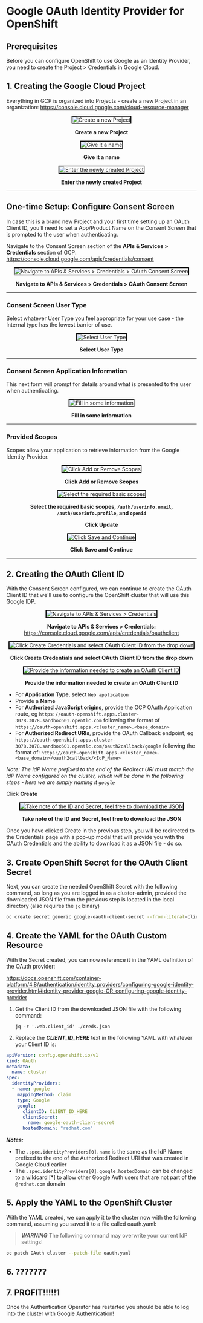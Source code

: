# Google OAuth Identity Provider for OpenShift

## Prerequisites

Before you can configure OpenShift to use Google as an Identity Provider, you need to create the Project > Credentials in Google Cloud.

## 1. Creating the Google Cloud Project

Everything in GCP is organized into Projects - create a new Project in an organization: 
https://console.cloud.google.com/cloud-resource-manager

<div align="center" style="text-align:center">

<img alt="Create a new Project" src="./img/1_createProject.png" style="border:2px solid #000" />

**Create a new Project**

<img alt="Give it a name" src="./img/2_nameProject.png" style="border:2px solid #000" />

**Give it a name**

<img alt="Enter the newly created Project" src="./img/3_selectProjectNotification.png" style="border:2px solid #000" />

**Enter the newly created Project**

</div>

---

## One-time Setup: Configure Consent Screen

In case this is a brand new Project and your first time setting up an OAuth Client ID, you’ll need to set a App/Product Name on the Consent Screen that is prompted to the user when authenticating.

Navigate to the Consent Screen section of the **APIs & Services > Credentials** section of GCP:
https://console.cloud.google.com/apis/credentials/consent

<div align="center" style="text-align:center">

<img alt="Navigate to APIs & Services > Credentials > OAuth Consent Screen" src="./img/4_navigate_to_consent_screen.png" style="border:2px solid #000" />

**Navigate to APIs & Services > Credentials > OAuth Consent Screen**

</div>

---

### Consent Screen User Type

Select whatever User Type you feel appropriate for your use case - the Internal type has the lowest barrier of use.

<div align="center" style="text-align:center">

<img alt="Select User Type" src="./img/5_consentScreenType.png" style="border:2px solid #000" />

**Select User Type**

</div>

---

### Consent Screen Application Information

This next form will prompt for details around what is presented to the user when authenticating.

<div align="center" style="text-align:center">

<img alt="Fill in some information" src="./img/6_consent_screen_app_info.png" style="border:2px solid #000" />

**Fill in some information**

</div>

---

### Provided Scopes

Scopes allow your application to retrieve information from the Google Identity Provider.

<div align="center" style="text-align:center">

<img alt="Click Add or Remove Scopes" src="./img/7_add_scopes.png" style="border:2px solid #000" />

**Click Add or Remove Scopes**

<img alt="Select the required basic scopes" src="./img/8_select_basic_scopes.png" style="border:2px solid #000" />

**Select the required basic scopes, `/auth/userinfo.email`, `/auth/userinfo.profile`, and `openid`**

**Click Update**

<img alt="Click Save and Continue" src="./img/9_save_scopes.png" style="border:2px solid #000" />

**Click Save and Continue**

</div>

---

## 2. Creating the OAuth Client ID

With the Consent Screen configured, we can continue to create the OAuth Client ID that we'll use to configure the OpenShift cluster that will use this Google IDP.

<div align="center" style="text-align:center">

<img alt="Navigate to APIs & Services > Credentials" src="./img/10_navigate_to_credentials.png" style="border:2px solid #000" />

**Navigate to APIs & Services > Credentials:** https://console.cloud.google.com/apis/credentials/oauthclient

<img alt="Click Create Credentials and select OAuth Client ID from the drop down" src="./img/11_create_cred_dropdown.png" style="border:2px solid #000" />

**Click Create Credentials and select OAuth Client ID from the drop down**

<img alt="Provide the information needed to create an OAuth Client ID" src="./img/12_create_oauth_client_id.png" style="border:2px solid #000" />

**Provide the information needed to create an OAuth Client ID**

</div>

- For **Application Type**, select `Web application`
- Provide a **Name**
- For **Authorized JavaScript origins**, provide the OCP OAuth Application route, eg `https://oauth-openshift.apps.cluster-3078.3078.sandbox601.opentlc.com` following the format of `https://oauth-openshift.apps.<cluster_name>.<base_domain>`
- For **Authorized Redirect URIs**, provide the OAuth Callback endpoint, eg `https://oauth-openshift.apps.cluster-3078.3078.sandbox601.opentlc.com/oauth2callback/google` following the format of: `https://oauth-openshift.apps.<cluster_name>.<base_domain>/oauth2callback/<IdP_Name>`

*Note: The IdP Name prefixed to the end of the Redirect URI must match the IdP Name configured on the cluster, which will be done in the following steps - here we are simply naming it `google`*

Click **Create**

<div align="center" style="text-align:center">

<img alt="Take note of the ID and Secret, feel free to download the JSON" src="./img/13_oauth_client_created.png" style="border:2px solid #000" />

**Take note of the ID and Secret, feel free to download the JSON**

</div>

Once you have clicked Create in the previous step, you will be redirected to the Credentials page with a pop-up modal that will provide you with the OAuth Credentials and the ability to download it as a JSON file - do so.

## 3. Create OpenShift Secret for the OAuth Client Secret

Next, you can create the needed OpenShift Secret with the following command, so long as you are logged in as a cluster-admin, provided the downloaded JSON file from the previous step is located in the local directory (also requires the `jq` binary)

```bash
oc create secret generic google-oauth-client-secret --from-literal=clientSecret=$(jq -r '.web.client_secret' ./creds.json) -n openshift-config
```

## 4. Create the YAML for the OAuth Custom Resource

With the Secret created, you can now reference it in the YAML definition of the OAuth provider:

https://docs.openshift.com/container-platform/4.8/authentication/identity_providers/configuring-google-identity-provider.html#identity-provider-google-CR_configuring-google-identity-provider

1. Get the Client ID from the downloaded JSON file with the following command:

    `jq -r '.web.client_id' ./creds.json`

2. Replace the ***CLIENT_ID_HERE*** text in the following YAML with whatever your Client ID is:

```yaml
apiVersion: config.openshift.io/v1
kind: OAuth
metadata:
  name: cluster
spec:
  identityProviders:
  - name: google
    mappingMethod: claim
    type: Google
    google:
      clientID: CLIENT_ID_HERE
      clientSecret:
        name: google-oauth-client-secret
      hostedDomain: "redhat.com"
```

***Notes:***

- The `.spec.identityProviders[0].name` is the same as the IdP Name prefixed to the end of the Authorized Redirect URI that was created in Google Cloud earlier
- The `.spec.identityProviders[0].google.hostedDomain` can be changed to a wildcard [*] to allow other Google Auth users that are not part of the `@redhat.com` domain

## 5. Apply the YAML to the OpenShift Cluster

With the YAML created, we can apply it to the cluster now with the following command, assuming you saved it to a file called oauth.yaml:

> ***WARNING*** The following command may overwrite your current IdP settings!

```bash
oc patch OAuth cluster --patch-file oauth.yaml
```

## 6. ???????

## 7. PROFIT!!!!!1

Once the Authentication Operator has restarted you should be able to log into the cluster with Google Authentication!